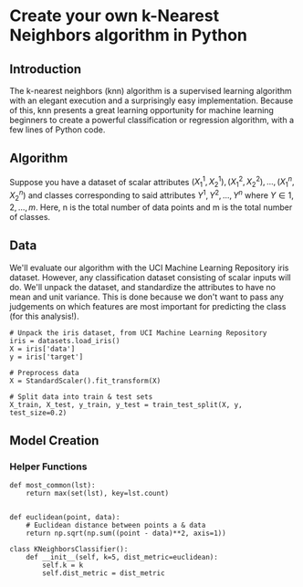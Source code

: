 # Create your own k-Nearest Neighbors algorithm in Python

## Introduction
The k-nearest neighbors (knn) algorithm is a supervised learning algorithm with an elegant execution and a surprisingly easy implementation.
Because of this, knn presents a great learning opportunity for machine learning beginners to create a powerful classification or regression algorithm, with a few lines of Python code.

## Algorithm

Suppose you have a dataset of scalar attributes $(X_1^1, X_2^1), (X_1^2, X_2^2), ..., (X_1^n, X_2^n)$ and classes corresponding to said attributes $Y^1, Y^2, ..., Y^n$ where $Y \in {1, 2, ..., m}$. Here, n is the total number of data points and m is the total number of classes.


## Data
We'll evaluate our algorithm with the UCI Machine Learning Repository iris dataset. However, any classification dataset consisting of scalar inputs will do. We'll unpack the dataset, and standardize the attributes to have no mean and unit variance. This is done because we don't want to pass any judgements on which features are most important for predicting the class (for this analysis!).

```
# Unpack the iris dataset, from UCI Machine Learning Repository
iris = datasets.load_iris()
X = iris['data']
y = iris['target']

# Preprocess data
X = StandardScaler().fit_transform(X)

# Split data into train & test sets
X_train, X_test, y_train, y_test = train_test_split(X, y, test_size=0.2)
```

## Model Creation

### Helper Functions
```
def most_common(lst):
    return max(set(lst), key=lst.count)


def euclidean(point, data):
    # Euclidean distance between points a & data
    return np.sqrt(np.sum((point - data)**2, axis=1))
```


```
class KNeighborsClassifier():
    def __init__(self, k=5, dist_metric=euclidean):
        self.k = k
        self.dist_metric = dist_metric
```
